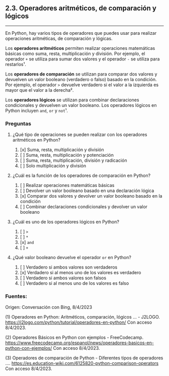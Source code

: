 ## 2.3. Operadores aritméticos, de comparación y lógicos
---

En Python, hay varios tipos de operadores que puedes usar para realizar operaciones aritméticas, de comparación y lógicas.

Los **operadores aritméticos** permiten realizar operaciones matemáticas básicas como suma, resta, multiplicación y división. Por ejemplo, el operador `+` se utiliza para sumar dos valores y el operador `-` se utiliza para restarlos¹.

Los **operadores de comparación** se utilizan para comparar dos valores y devuelven un valor booleano (verdadero o falso) basado en la condición. Por ejemplo, el operador `>` devuelve verdadero si el valor a la izquierda es mayor que el valor a la derecha².

Los **operadores lógicos** se utilizan para combinar declaraciones condicionales y devuelven un valor booleano. Los operadores lógicos en Python incluyen `and`, `or` y `not`¹.


### Preguntas

1. ¿Qué tipo de operaciones se pueden realizar con los operadores aritméticos en Python?
   1. [x] Suma, resta, multiplicación y división
   2. [ ] Suma, resta, multiplicación y potenciación
   3. [ ] Suma, resta, multiplicación, división y radicación
   4. [ ] Solo multiplicación y división
   
2. ¿Cuál es la función de los operadores de comparación en Python?
   1. [ ] Realizar operaciones matemáticas básicas
   2. [ ] Devolver un valor booleano basado en una declaración lógica
   3. [x] Comparar dos valores y devolver un valor booleano basado en la condición
   4. [ ] Combinar declaraciones condicionales y devolver un valor booleano

3. ¿Cuál es uno de los operadores lógicos en Python?
   1. [ ] `>`
   2. [ ] `*`
   3. [x] `and`
   4. [ ] `+`

4. ¿Qué valor booleano devuelve el operador `or` en Python?
   1. [ ] Verdadero si ambos valores son verdaderos
   2. [x] Verdadero si al menos uno de los valores es verdadero
   3. [ ] Verdadero si ambos valores son falsos
   4. [ ] Verdadero si al menos uno de los valores es falso

### Fuentes:

Origen: Conversación con Bing, 8/4/2023

(1) Operadores en Python: Aritméticos, comparación, lógicos ... - J2LOGO. https://j2logo.com/python/tutorial/operadores-en-python/ Con acceso 8/4/2023.

(2) Operadores Básicos en Python con ejemplos - FreeCodecamp. https://www.freecodecamp.org/espanol/news/operadores-basicos-en-python-con-ejemplos/ Con acceso 8/4/2023.

(3) Operadores de comparación de Python - Diferentes tipos de operadores .... https://es.education-wiki.com/6125820-python-comparison-operators Con acceso 8/4/2023.
